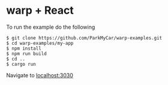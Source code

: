 # warp + React

To run the example do the following
```
$ git clone https://github.com/ParkMyCar/warp-examples.git
$ cd warp-examples/my-app
$ npm install
$ npm run build
$ cd ..
$ cargo run
```

Navigate to [localhost:3030](http://localhost:3030)
